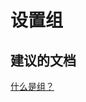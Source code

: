 <properties
    pageTitle="Setting Up Groups"
    description="设置组"
    service="microsoft.intune"
    resource="intune"
    authors="mackie1604"
    displayOrder=""
    selfHelpType="generic"
    supportTopicIds="32568696"
    resourceTags=""
    productPesIds="15584"
    cloudEnvironments="public"
/>


# <a name="setting-up-groups"></a>设置组

## <a name="recommended-documents"></a>**建议的文档**

[什么是组？](https://docs.microsoft.com/intune-education/what-are-groups)<br>



